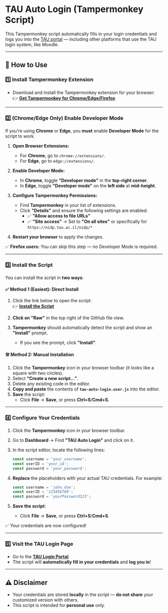 # TAU Auto Login (Tampermonkey Script)

This Tampermonkey script automatically fills in your login credentials and logs you into the [TAU portal](https://nidp.tau.ac.il/nidp/) — including other platforms that use the TAU login system, like Moodle.

---

## 🚀 How to Use

### 1️⃣ Install Tampermonkey Extension  
- Download and install the Tampermonkey extension for your browser:  
  👉 [**Get Tampermonkey for Chrome/Edge/Firefox**](https://tampermonkey.net/)

---

### 2️⃣ (Chrome/Edge Only) Enable Developer Mode  
If you're using **Chrome** or **Edge**, you **must** enable **Developer Mode** for the script to work.

1. **Open Browser Extensions:**  
   - For **Chrome**, go to `chrome://extensions/`.  
   - For **Edge**, go to `edge://extensions/`.

2. **Enable Developer Mode:**  
   - In **Chrome**, toggle **"Developer mode"** in the **top-right corner**.  
   - In **Edge**, toggle **"Developer mode"** on the **left side** at **mid-height**.

3. **Configure Tampermonkey Permissions:**  
   - Find **Tampermonkey** in your list of extensions.  
   - Click **"Details"** and ensure the following settings are enabled:
     - ✅ **"Allow access to file URLs"**  
     - ✅ **"Site access"** → Set to **"On all sites"** or specifically for `https://nidp.tau.ac.il/nidp/*`

4. **Restart your browser** to apply the changes.

✅ **Firefox users:** You can skip this step — no Developer Mode is required.

---

### 3️⃣ Install the Script  

You can install the script in **two ways**:

#### ✅ **Method 1 (Easiest): Direct Install**  
1. Click the link below to open the script:  
   👉 [**Install the Script**](./tau-auto-login.user.js)

2. **Click on "Raw"** in the top right of the GitHub file view.

3. **Tampermonkey** should automatically detect the script and show an **"Install"** prompt.  
   - If you see the prompt, click **"Install"**.

#### 🛠️ **Method 2: Manual Installation**  
1. Click the **Tampermonkey** icon in your browser toolbar (it looks like a square with two circles).  
2. Select **"Create a new script..."**.  
3. Delete any existing code in the editor.  
4. **Copy and paste** the contents of **`tau-auto-login.user.js`** into the editor.  
5. **Save** the script:  
   - Click **File** → **Save**, or press **Ctrl+S**/**Cmd+S**.

---

### 4️⃣ Configure Your Credentials  

1. Click the **Tampermonkey** icon in your browser toolbar.  
2. Go to **Dashboard** → Find **"TAU Auto Login"** and click on it.  
3. In the script editor, locate the following lines:

    ```javascript
    const username = 'your_username';
    const userID = 'your_id';
    const password = 'your_password';
    ```

4. **Replace** the placeholders with your actual TAU credentials. For example:

    ```javascript
    const username = 'john_doe';
    const userID = '123456789';
    const password = 'yourPassword123';
    ```

5. **Save the script**:  
   - Click **File** → **Save**, or press **Ctrl+S**/**Cmd+S**.

✅ Your credentials are now configured!

---

### 5️⃣ Visit the TAU Login Page  
- Go to the [**TAU Login Portal**](https://nidp.tau.ac.il/nidp/).  
- The script will **automatically fill in your credentials** and **log you in**!

---

## ⚠️ Disclaimer
- Your credentials are stored **locally** in the script — **do not share** your customized version with others.  
- This script is intended for **personal use** only.
